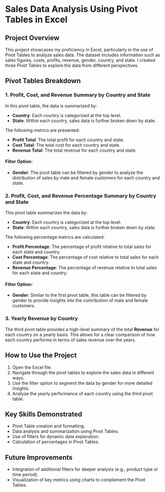 # Sales Data Analysis Using Pivot Tables in Excel

## Project Overview
This project showcases my proficiency in Excel, particularly in the use of Pivot Tables to analyze sales data. The dataset includes information such as sales figures, costs, profits, revenue, gender, country, and state. I created three Pivot Tables to explore the data from different perspectives.

## Pivot Tables Breakdown

### 1. Profit, Cost, and Revenue Summary by Country and State
In this pivot table, the data is summarized by:
- **Country**: Each country is categorized at the top level.
- **State**: Within each country, sales data is further broken down by state.

The following metrics are presented:
- **Profit Total**: The total profit for each country and state.
- **Cost Total**: The total cost for each country and state.
- **Revenue Total**: The total revenue for each country and state.

#### Filter Option:
- **Gender**: The pivot table can be filtered by gender to analyze the distribution of sales by male and female customers for each country and state.

### 2. Profit, Cost, and Revenue Percentage Summary by Country and State
This pivot table summarizes the data by:
- **Country**: Each country is categorized at the top level.
- **State**: Within each country, sales data is further broken down by state.

The following percentage metrics are calculated:
- **Profit Percentage**: The percentage of profit relative to total sales for each state and country.
- **Cost Percentage**: The percentage of cost relative to total sales for each state and country.
- **Revenue Percentage**: The percentage of revenue relative to total sales for each state and country.

#### Filter Option:
- **Gender**: Similar to the first pivot table, this table can be filtered by gender to provide insights into the contribution of male and female customers.

### 3. Yearly Revenue by Country
The third pivot table provides a high-level summary of the total **Revenue** for each country on a yearly basis. This allows for a clear comparison of how each country performs in terms of sales revenue over the years.

## How to Use the Project
1. Open the Excel file.
2. Navigate through the pivot tables to explore the sales data in different ways.
3. Use the filter option to segment the data by gender for more detailed insights.
4. Analyze the yearly performance of each country using the third pivot table.

## Key Skills Demonstrated
- Pivot Table creation and formatting.
- Data analysis and summarization using Pivot Tables.
- Use of filters for dynamic data exploration.
- Calculation of percentages in Pivot Tables.

## Future Improvements
- Integration of additional filters for deeper analysis (e.g., product type or time period).
- Visualization of key metrics using charts to complement the Pivot Tables.
